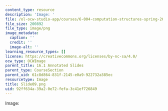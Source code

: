 ```yaml
---
content_type: resource
description: 'Image: '
file: /ol-ocw-studio-app/courses/6-004-computation-structures-spring-2017/92ff634a39a20e72fefa3c41ef726849_Slide09.png
file_size: 200892
file_type: image/png
image_metadata:
  caption: ''
  credit: ''
  image-alt: ''
learning_resource_types: []
license: https://creativecommons.org/licenses/by-nc-sa/4.0/
ocw_type: OCWImage
parent_title: 16.1 Annotated Slides
parent_type: CourseSection
parent_uid: 61c8d864-831f-2145-e0a9-922732a385ec
resourcetype: Image
title: Slide09.png
uid: 92ff634a-39a2-0e72-fefa-3c41ef726849
---
```

Image: 